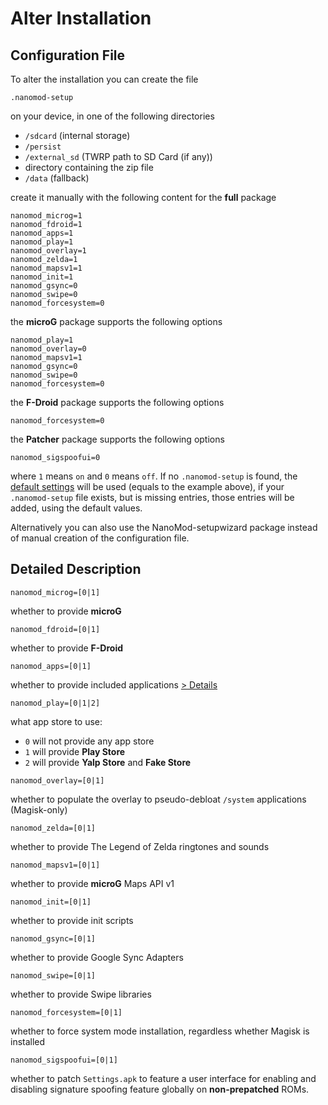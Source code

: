 # Alter Installation

## Configuration File

To alter the installation you can create the file

`.nanomod-setup`

on your device, in one of the following directories

* `/sdcard` (internal storage)
* `/persist`
* `/external_sd` (TWRP path to SD Card (if any))
* directory containing the zip file
* `/data` (fallback)

create it manually with the following content for the **full** package

```
nanomod_microg=1
nanomod_fdroid=1
nanomod_apps=1
nanomod_play=1
nanomod_overlay=1
nanomod_zelda=1
nanomod_mapsv1=1
nanomod_init=1
nanomod_gsync=0
nanomod_swipe=0
nanomod_forcesystem=0
```

the **microG** package supports the following options

```
nanomod_play=1
nanomod_overlay=0
nanomod_mapsv1=1
nanomod_gsync=0
nanomod_swipe=0
nanomod_forcesystem=0
```

the **F-Droid** package supports the following options

```
nanomod_forcesystem=0
```

the **Patcher** package supports the following options

```
nanomod_sigspoofui=0
```

where `1` means `on` and `0` means `off`. If no `.nanomod-setup` is found, the [default settings](.nanomod-setup) will be used (equals to the example above), if your `.nanomod-setup` file exists, but is missing entries, those entries will be added, using the default values.

Alternatively you can also use the NanoMod-setupwizard package instead of manual creation of the configuration file.

## Detailed Description

`nanomod_microg=[0|1]`

whether to provide **microG**

`nanomod_fdroid=[0|1]`

whether to provide **F-Droid**

`nanomod_apps=[0|1]`

whether to provide included applications [> Details](doc/Applications.md)

`nanomod_play=[0|1|2]`

what app store to use:
* `0` will not provide any app store
* `1` will provide **Play Store**
* `2` will provide **Yalp Store** and **Fake Store**

`nanomod_overlay=[0|1]`

whether to populate the overlay to pseudo-debloat `/system` applications (Magisk-only)

`nanomod_zelda=[0|1]`

whether to provide The Legend of Zelda ringtones and sounds

`nanomod_mapsv1=[0|1]`

whether to provide **microG** Maps API v1

`nanomod_init=[0|1]`

whether to provide init scripts

`nanomod_gsync=[0|1]`

whether to provide Google Sync Adapters

`nanomod_swipe=[0|1]`

whether to provide Swipe libraries

`nanomod_forcesystem=[0|1]`

whether to force system mode installation, regardless whether Magisk is installed

`nanomod_sigspoofui=[0|1]`

whether to patch `Settings.apk` to feature a user interface for enabling and disabling signature spoofing feature globally on **non-prepatched** ROMs.
